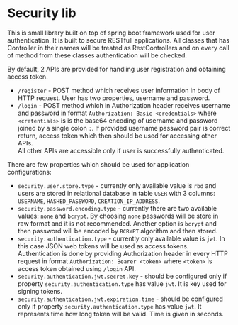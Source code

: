 
# Security lib
This is small library built on top of spring boot framework used for user authentication. It is built to secure RESTfull applications.  All classes that has Controller in their names will be treated as RestControllers and on every call of method from these classes authentication will be checked.

By default, 2 APIs are provided for handling user registration and obtaining access token.<br/>
* ``/register`` - POST method which receives user information in body of HTTP request. User has two properties, username and password.<br/>
* ``/login`` - POST method which in Authorization header receives username and password in format ``Authorization: Basic <credentials>`` where ``<cretentials>`` is is the base64 encoding of username and password joined by a single colon `:`. If provided username password pair is correct return, access token which then should be used for accessing other APIs.<br/>
All other APIs are accessible only if user is successfully authenticated.

There are few properties which should be used for application configurations: <br/>
* ``security.user.store.type`` - currently only available value is ``rbd`` and users are stored in relational database in table ``USER`` with 3 columns: ``USERNAME``, ``HASHED_PASSWORD``,  ``CREATION_IP_ADDRESS``.<br/>
* ``security.password.encoding.type`` - currently there are two available values: ``none`` and ``bcrypt``. By choosing ``none`` passwords will be store in raw format and it is not recommended.  Another option is ``bcrypt`` and then password will be encoded by ``BCRYPT`` algorithm and then stored.<br/>
* ``security.authentication.type`` - currently only available value is ``jwt``. In this case JSON web tokens will be used as access tokens. Authentication is done by providing Authorization header in every HTTP request in format  ``Authorization: Bearer <token>`` where ``<token>`` is access token obtained using ``/login`` API.<br/>
* ``security.authentication.jwt.secret.key`` - should be configured only if property ``security.authentication.type`` has value ``jwt``. It is key used for signing tokens.<br/>
* ``security.authentication.jwt.expiration.time`` - should be configured only if property ``security.authentication.type`` has value ``jwt``. It represents time how long token will be valid. Time is given in seconds.<br/>

